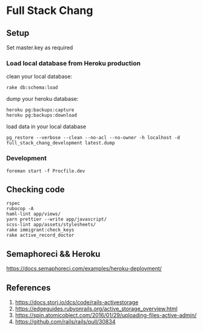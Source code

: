 # Full Stack Chang

## Setup

Set master.key as required

### Load local database from Heroku production

clean your local database:
```
rake db:schema:load
```
dump your heroku database:
```
heroku pg:backups:capture
heroku pg:backups:download
```
load data in your local database
```
pg_restore --verbose --clean --no-acl --no-owner -h localhost -d full_stack_chang_development latest.dump
```

### Development

```
foreman start -f Procfile.dev
```

## Checking code

```
rspec
rubocop -A
haml-lint app/views/
yarn prettier --write app/javascript/
scss-lint app/assets/stylesheets/
rake immigrant:check_keys
rake active_record_doctor
```

## Semaphoreci && Heroku

https://docs.semaphoreci.com/examples/heroku-deployment/

## References

1. https://docs.storj.io/dcs/code/rails-activestorage
2. https://edgeguides.rubyonrails.org/active_storage_overview.html
3. https://spin.atomicobject.com/2016/01/29/uploading-files-active-admin/
4. https://github.com/rails/rails/pull/30834
